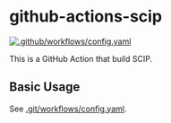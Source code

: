 # github-actions-scip

[![.github/workflows/config.yaml](https://github.com/sfujiwara/github-actions-scip/actions/workflows/config.yaml/badge.svg)](https://github.com/sfujiwara/github-actions-scip/actions/workflows/config.yaml)

This is a GitHub Action that build SCIP.

## Basic Usage

See [.git/workflows/config.yaml](.github/workflows/config.yaml).

